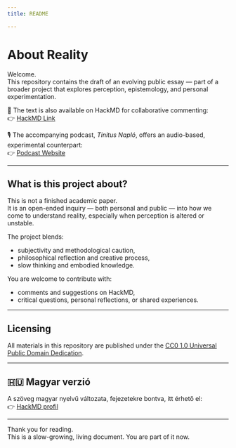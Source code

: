 ```yaml
---
title: README

---
```

# About Reality

Welcome.  
This repository contains the draft of an evolving public essay — part of a broader project that explores perception, epistemology, and personal experimentation.

📌 The text is also available on HackMD for collaborative commenting:  
👉 [HackMD Link](https://hackmd.io/@brtkcs)

🎙 The accompanying podcast, *Tinitus Napló*, offers an audio-based, experimental counterpart:  
👉 [Podcast Website](https://tinnitus.pods-blitz.org/)

---

## What is this project about?

This is not a finished academic paper.  
It is an open-ended inquiry — both personal and public — into how we come to understand reality, especially when perception is altered or unstable.

The project blends:

- subjectivity and methodological caution,  
- philosophical reflection and creative process,  
- slow thinking and embodied knowledge.

You are welcome to contribute with:

- comments and suggestions on HackMD,  
- critical questions, personal reflections, or shared experiences.

---

## Licensing

All materials in this repository are published under the [CC0 1.0 Universal Public Domain Dedication](https://creativecommons.org/publicdomain/zero/1.0/).

---

## 🇭🇺 Magyar verzió

A szöveg magyar nyelvű változata, fejezetekre bontva, itt érhető el:  
👉 [HackMD profil](https://hackmd.io/@brtkcs)

---

Thank you for reading.  
This is a slow-growing, living document. You are part of it now.